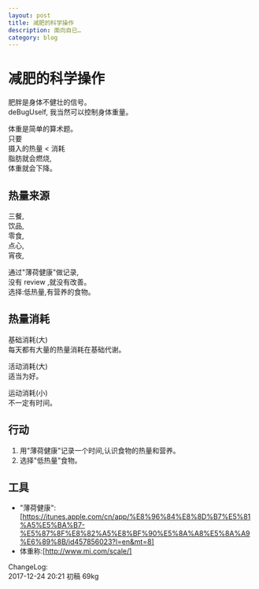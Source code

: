 ```yaml
---
layout: post
title: 减肥的科学操作
description: 面向自已…
category: blog
---
```


# 减肥的科学操作
肥胖是身体不健壮的信号。  
deBugUself, 我当然可以控制身体重量。  
  
体重是简单的算术题。  
只要  
摄入的热量 < 消耗   
脂肪就会燃烧,  
体重就会下降。  
  
## 热量来源
三餐,   
饮品,  
零食,  
点心,  
宵夜,  
  
通过"薄荷健康"做记录,  
没有 review ,就没有改善。  
选择:低热量,有营养的食物。  
 
  
## 热量消耗
基础消耗(大)  
每天都有大量的热量消耗在基础代谢。  
  
活动消耗(大)  
适当为好。  
  
运动消耗(小)  
不一定有时间。  
  
## 行动  
1. 用"薄荷健康"记录一个时间,认识食物的热量和营养。  
2. 选择"低热量"食物。 



## 工具

* "薄荷健康":[https://itunes.apple.com/cn/app/%E8%96%84%E8%8D%B7%E5%81%A5%E5%BA%B7-%E5%87%8F%E8%82%A5%E8%BF%90%E5%8A%A8%E5%8A%A9%E6%89%8B/id457856023?l=en&mt=8]
* 体重称:[http://www.mi.com/scale/]


ChangeLog:  
2017-12-24 20:21 初稿  69kg



